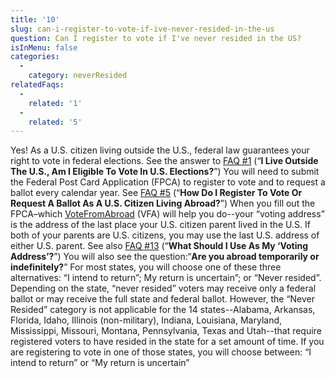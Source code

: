 ```yaml
---
title: '10'
slug: can-i-register-to-vote-if-ive-never-resided-in-the-us
question: Can I register to vote if I've never resided in the US?
isInMenu: false
categories:
  - 
    category: neverResided
relatedFaqs:
  - 
    related: '1'
  - 
    related: '5'
---
```

Yes! As a U.S. citizen living outside the U.S., federal law guarantees your right to vote in federal elections. See the answer to [FAQ #1](/faqs/1) (“**I Live Outside The U.S., Am I Eligible To Vote In U.S. Elections?**”) You will need to submit the Federal Post Card Application (FPCA) to register to vote and to request a ballot every calendar year. See [FAQ #5](/faqs/5) (“**How Do I Register To Vote Or Request A Ballot As A U.S. Citizen Living Abroad?**”) When you fill out the FPCA–which [VoteFromAbroad](/) (VFA) will help you do--your “voting address” is the address of the last place your U.S. citizen parent lived in the U.S. If both of your parents are U.S. citizens, you may use the last U.S. address of either U.S. parent. See also [FAQ #13](/faqs/13) (“**What Should I Use As My ‘Voting Address’?**”) You will also see the question:“**Are you abroad temporarily or indefinitely?**” For most states, you will choose one of these three alternatives: “I intend to return”; My return is uncertain”; or “Never resided”. Depending on the state, “never resided” voters may receive only a federal ballot or may receive the full state and federal ballot. However, the “Never Resided” category is not applicable for the 14 states--Alabama, Arkansas, Florida, Idaho, Illinois (non-military), Indiana, Louisiana, Maryland, Mississippi, Missouri, Montana, Pennsylvania, Texas and Utah--that require registered voters to have resided in the state for a set amount of time. If you are registering to vote in one of those states, you will choose between: “I intend to return” or “My return is uncertain”
